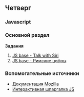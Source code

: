## Четверг


### Javascript

### Основной раздел


**Задания**
1. [JS base - Talk with Siri](../../../../core-js-base-siri)
2. [JS base - Римские цифры](../../../../core-js-base-roma-numberable)


### Вспомогательные источники

- [Документация Mozilla](https://developer.mozilla.org/ru/docs/Web/JavaScript)
- [Интерактивная шпаргалка JS](https://htmlcheatsheet.com/js)

